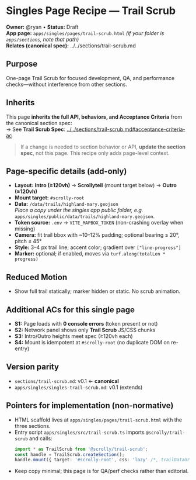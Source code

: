 # Singles Page Recipe — Trail Scrub
**Owner:** @ryan • **Status:** Draft  
**App page:** `apps/singles/pages/trail-scrub.html`  _(if your folder is `apps/sections`, note that path)_  
**Relates (canonical spec):** ../../sections/trail-scrub.md

## Purpose
One-page Trail Scrub for focused development, QA, and performance checks—without interference from other sections.

## Inherits
This page **inherits the full API, behaviors, and Acceptance Criteria** from the canonical section spec:  
→ See **Trail Scrub Spec**: [../../sections/trail-scrub.md#acceptance-criteria-ac](../../sections/trail-scrub.md#acceptance-criteria-ac)

> If a change is needed to section behavior or API, **update the section spec**, not this page. This recipe only adds page-level context.

## Page-specific details (add-only)
- **Layout:** **Intro (≥120vh)** → **Scrollytell** (mount target below) → **Outro (≥120vh)**
- **Mount target:** `#scrolly-root`
- **Data:** `/data/trails/highland-mary.geojson`  
  _Place a copy under the singles app public folder, e.g._ `apps/singles/public/data/trails/highland-mary.geojson`.
- **Token source:** `.env` → `VITE_MAPBOX_TOKEN` (non-crashing overlay when missing)
- **Camera:** fit trail bbox with ~10–12% padding; optional bearing ≤ 20°, pitch ≤ 45°
- **Style:** 3–4 px trail line; accent color; gradient over `["line-progress"]`
- **Marker:** optional; if enabled, moves via `turf.along(totalLen * progress)`

## Reduced Motion
- Show full trail statically; marker hidden or static. No scrub animation.

## Additional ACs for this single page
- **S1:** Page loads with **0 console errors** (token present or not)
- **S2:** Network panel shows only **Trail Scrub** JS/CSS chunks
- **S3:** Intro/Outro heights meet spec (≥120vh each)
- **S4:** Mount is idempotent at `#scrolly-root` (no duplicate DOM on re-entry)

## Version parity
- `sections/trail-scrub.md`: v0.1  ← **canonical**
- `apps/singles/singles-trail-scrub.md`: v0.1 (extends)

## Pointers for implementation (non-normative)
- HTML scaffold lives at `apps/singles/pages/trail-scrub.html` with the three sections.
- Entry script `apps/singles/src/trail-scrub.ts` imports `@scrolly/trail-scrub` and calls:
  ```ts
  import * as TrailScrub from '@scrolly/trail-scrub';
  const handle = TrailScrub.createSection();
  handle.mount({ target: '#scrolly-root', css: 'lazy' /*, trailDataUrl: '/data/trails/highland-mary.geojson'*/ });
  ```
- Keep copy minimal; this page is for QA/perf checks rather than editorial.
